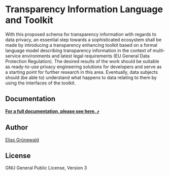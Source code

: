 # Transparency Information Language and Toolkit

With this proposed schema for transparency information with regards to data privacy, an essential step towards a sophisticated ecosystem shall be made by introducing a transparency enhancing toolkit based on a formal language model describing transparency information in the context of multi-service environments and latest legal requirements (EU General Data Protection Regulation). The desired results of the work should be suitable as ready-to-use privacy engineering solutions for developers and serve as a starting point for further research in this area. Eventually, data subjects should (be able to) understand what happens to data relating to them by using the interfaces of the toolkit.

## Documentation
**[For a full documentation, please see here. ⤴️](documentation/markdown/tilt-schema.md)**

## Author
[Elias Grünewald](mailto:gruenewald@tu-berlin.de)

## License
GNU General Public License, Version 3
